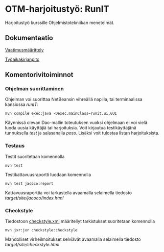 # OTM-harjoitustyö: RunIT

Harjoitustyö kurssille Ohjelmistotekniikan menetelmät.

## Dokumentaatio

[Vaatimusmäärittely](https://github.com/hajame/otm-harjoitustyo/blob/master/dokumentaatio/vaatimusmaarittely.md)

[Työaikakirjanpito](https://github.com/hajame/otm-harjoitustyo/blob/master/dokumentaatio/tuntikirjanpito.md)

## Komentorivitoiminnot

### Ohjelman suorittaminen

Ohjelman voi suorittaa NetBeansin vihreällä napilla, tai terminaalissa kansiossa _runIT_:

```
mvn compile exec:java -Dexec.mainClass=runit.ui.GUI
```
Käynnissä olevan Dao-mallin toteutuksen vuoksi ohjelmaan ei voi vielä luoda uusia käyttäjiä tai harjoituksia. Voit kirjautua testikäyttäjänä tunnuksella _test_ ja salasanalla _pass_. Lisäksi voit tulostaa listan harjoituksista.

### Testaus

Testit suoritetaan komennolla

```
mvn test
```

Testikattavuusraportti luodaan komennolla

```
mvn test jacoco:report
```

Kattavuusraporttia voi tarkastella avaamalla selaimella tiedosto _target/site/jacoco/index.html_

### Checkstyle

Tiedostoon [checkstyle.xml](https://github.com/hajame/otm-harjoitustyo/blob/master/runIT/checkstyle.xml) määritellyt tarkistukset suoritetaan komennolla

```
mvn jxr:jxr checkstyle:checkstyle
```

Mahdolliset virheilmoitukset selviävät avaamalla selaimella tiedosto _target/site/checkstyle.html_
